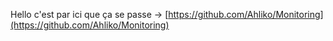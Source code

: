 Hello c'est par ici que ça se passe -> [https://github.com/Ahliko/Monitoring](https://github.com/Ahliko/Monitoring)